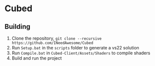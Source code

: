 # Cubed

## Building
1. Clone the repository, ``git clone --recursive https://github.com/INeedAwesome/Cubed``
2. Run ``Setup.bat`` in the ``scripts`` folder to generate a vs22 solution
3. Run ``Compile.bat`` in ``Cubed-Client/Assets/Shaders`` to compile shaders
4. Build and run the project
